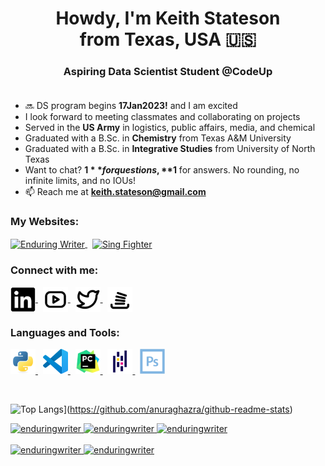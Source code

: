<!---
Hi everyone.
This README.md file is my GitHub profile
-->


<!--- Title and metadata -->
<html>
<head>
    <meta charset="UTF-8">
    <meta name="description" content="GitHub, Profile, README.MD">
    <meta name="keywords" content="GitHub, Profile, Bio, Snapshot, Summary, Readme">
    <meta name="author" content="Keith Stateson, Enduring Writer, Sing Fighter">
    <meta name="viewport" content="width=device-width, initial-scale=1.0">
    <h1 align="center">
        Howdy, I'm Keith Stateson <br> from Texas, USA 🇺🇸
    </h1>
</head>


<!--- Subtitle -->
<head>
    <h3 align="center">
        Aspiring Data Scientist Student @CodeUp
    <br><br>
    </h3>
    
</head>


<!--- Snapshot of Events -->
- 🔜 DS program begins **17Jan2023!** and I am excited
- I look forward to meeting classmates and collaborating on projects
- Served in the **US Army** in logistics, public affairs, media, and chemical
- Graduated with a B.Sc. in **Chemistry** from Texas A&M University
- Graduated with a B.Sc. in **Integrative Studies** from University of North Texas
- Want to chat? **$1** for questions, **$1** for answers. No rounding, no infinite limits, and no IOUs!
- 📫 Reach me at **keith.stateson@gmail.com**


<!--- My Websites -->
<head>
    <h3 align="left">
        My Websites:
    </h3>
</head>

<body>
    <p align="left">
        <a href="https://www.enduringwriter.com" target="blank">
        <img align="center" src="https://static.wixstatic.com/media/076b99_b08fce0a88f04c25b48afa89f780cecd~mv2.png" alt="Enduring Writer" style="object-fit:contain; width:50px; height:50px;"/>
        </a>
        &nbsp;
        <a href="https://www.singfighter.com" target="blank">
        <img align="center" src="https://static.wixstatic.com/media/076b99_b626ee29d9504784a7ae48ec364a4aac~mv2.png" alt="Sing Fighter" style="object-fit:scale-contain; width:40px; height:40px;"/>
        </a>
    </p>
</body>


<!--- Social Networks - Connect with me -->
<head>
    <h3 align="left">Connect with me:</h3>
</head>

<body>
    <p align="left">
        <a href="https://www.linkedin.com/in/keithstateson" target="blank">
        <img align="center" src="https://raw.githubusercontent.com/devicons/devicon/master/icons/linkedin/linkedin-plain.svg" alt="Keith Stateson" height="40" width="40"/>
        </a>
        &nbsp;
        <a href="https://youtu.be/rBRtNWWkKtQ" target="blank">
        <img align="center" src="https://github.com/enduringwriter/enduringwriter/blob/3f9d5db1fb06f3034969743d7d044fffd958cbfd/icons_for_my_github_profile/youtube.png" alt="Keith Stateson" height="40" width="40"/>
        </a>
        &nbsp;
        <a href="https://twitter.com/enduringwriter" target="blank">
        <img align="center" src="https://github.com/enduringwriter/enduringwriter/blob/3f9d5db1fb06f3034969743d7d044fffd958cbfd/icons_for_my_github_profile/twitter.png" alt="Keith Stateson" height="40" width="40"/>
        </a>
        &nbsp;
        <a href="https://stackoverflow.com/users/20429461/enduringwriter" target="blank">
        <img align="center" src="https://github.com/enduringwriter/enduringwriter/blob/3f9d5db1fb06f3034969743d7d044fffd958cbfd/icons_for_my_github_profile/stackoverflow.png" alt="Keith Stateson" height="40" width="40"/>
        </a>
    </p>
</body>


<!--- Technical Skills - Languages and Tools -->
<head>
    <h3 align="left">Languages and Tools:</h3>
</head>

<body>
    <p align="left">
        <a href="https://github.com/enduringwriter" target="_blank">
        <img src="https://raw.githubusercontent.com/devicons/devicon/master/icons/python/python-original.svg" alt="python" width="40" height="40"/>
        </a>
        &nbsp;
        <a href="https://github.com/enduringwriter" target="_blank">
        <img src="https://raw.githubusercontent.com/devicons/devicon/master/icons/vscode/vscode-original.svg" alt="flask" width="40" height="40"/>
        </a>
        &nbsp;
        <a href="https://github.com/enduringwriter" target="_blank">
        <img src="https://github.com/enduringwriter/enduringwriter/blob/6594379f38e3d47cb673324bd1d851cc91f6799a/icons_for_my_github_profile/pycharm.svg" alt="flask" width="40" height="40"/>
        </a>
        &nbsp;
        <a href="https://github.com/enduringwriter" target="_blank">
        <img src="https://raw.githubusercontent.com/devicons/devicon/master/icons/pandas/pandas-original.svg" alt="pandas" width="40" height="40"/>
        </a>
        &nbsp;
        <a href="https://github.com/enduringwriter" target="_blank">
        <img src="https://raw.githubusercontent.com/devicons/devicon/master/icons/photoshop/photoshop-line.svg" alt="photoshop" width="40" height="40"/>
        </a>
    </p>
    <br>
</body>

![Top Langs](https://github-readme-stats.vercel.app/api/top-langs/?username=anuraghazra&layout=compact)](https://github.com/anuraghazra/github-readme-stats)

<!--- GitHub Stats Streak Languages -->
<body>
    <div>
        <a href="https://github.com/enduringwriter" target="_blank">    
        <img src="https://github-readme-stats.vercel.app/api?username=enduringwriter" alt="enduringwriter"/>
        </a>
        <a href="https://github.com/enduringwriter" target ="_blank">
        <img src="https://github-readme-streak-stats.herokuapp.com/?user=enduringwriter" alt="enduringwriter"/>
        </a>
        <a href="https://github.com/enduringwriter" target ="_blank">
        <img src="https://github-readme-stats.vercel.app/api/top-langs/?username=enduringwriter" alt="enduringwriter" data-canonical-src="https://github-readme-stats.vercel.app/api/top-langs/?username=enduringwriter&layout=compact;" style="max-width: 100%;">
        </a>
    </div>
    <br>
</body>


<!--- GitHub Repositories -->
<body>
    <div>
        <a href="https://github.com/enduringwriter" target ="_blank">
        <img src="https://github-readme-stats.vercel.app/api/pin/?username=enduringwriter&repo=fun_projects" alt="enduringwriter"/>
        </a>
        <a href="https://github.com/enduringwriter" target ="_blank">
        <img src="https://github-readme-stats.vercel.app/api/pin/?username=enduringwriter&repo=enduringwriter" alt="enduringwriter"/>
        </a>
    </div>
</body>
</html>
